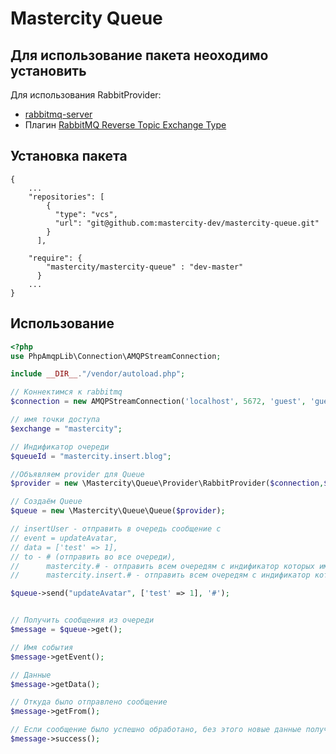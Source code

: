# Mastercity Queue #

## Для использование пакета неоходимо установить ##

Для использования RabbitProvider:
- [rabbitmq-server](https://www.rabbitmq.com/download.html)
- Плагин [RabbitMQ Reverse Topic Exchange Type](https://github.com/videlalvaro/rabbitmq-rtopic-exchange)

## Установка пакета ##

```
{
    ...
    "repositories": [
        {
          "type": "vcs",
          "url": "git@github.com:mastercity-dev/mastercity-queue.git"
        }
      ],
    
    "require": {
        "mastercity/mastercity-queue" : "dev-master"
      }
    ...
}
```

## Использование ##
```php
<?php
use PhpAmqpLib\Connection\AMQPStreamConnection;

include __DIR__."/vendor/autoload.php";

// Коннектимся к rabbitmq
$connection = new AMQPStreamConnection('localhost', 5672, 'guest', 'guest');

// имя точки доступа
$exchange = "mastercity";

// Индификатор очереди
$queueId = "mastercity.insert.blog";

//Объявляем provider для Queue
$provider = new \Mastercity\Queue\Provider\RabbitProvider($connection,$exchange, $queueId, false);

// Создаём Queue
$queue = new \Mastercity\Queue\Queue($provider);

// insertUser - отправить в очередь сообщение с
// event = updateAvatar,
// data = ['test' => 1],
// to - # (отправить во все очереди),
//      mastercity.# - отправить всем очередям с индификатор которых имеет префикс mastercity
//      mastercity.insert.# - отправить всем очередям с индификатор которых имеет префикс mastercity.insert

$queue->send("updateAvatar", ['test' => 1], '#');


// Получить сообщения из очереди
$message = $queue->get();

// Имя события
$message->getEvent();

// Данные
$message->getData();

// Откуда было отправлено сообщение
$message->getFrom();

// Если сообщение было успешно обработано, без этого новые данные получены не будут
$message->success();
```


